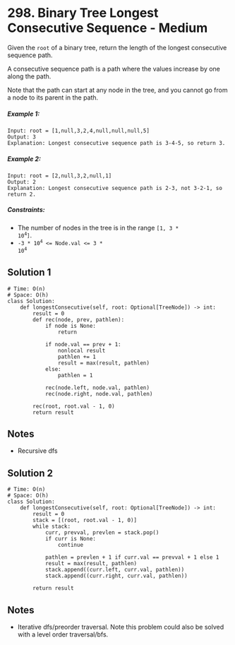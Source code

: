 # 298. Binary Tree Longest Consecutive Sequence - Medium

Given the `root` of a binary tree, return the length of the longest consecutive sequence path.

A consecutive sequence path is a path where the values increase by one along the path.

Note that the path can start at any node in the tree, and you cannot go from a node to its parent in the path.

##### Example 1:

```
Input: root = [1,null,3,2,4,null,null,null,5]
Output: 3
Explanation: Longest consecutive sequence path is 3-4-5, so return 3.
```

##### Example 2:

```
Input: root = [2,null,3,2,null,1]
Output: 2
Explanation: Longest consecutive sequence path is 2-3, not 3-2-1, so return 2.
```

##### Constraints:

- The number of nodes in the tree is in the range <code>[1, 3 * 10<sup>4</sup>]</code>.
- <code>-3 * 10<sup>4</sup> <= Node.val <= 3 * 10<sup>4</sup></code>

## Solution 1

```
# Time: O(n)
# Space: O(h)
class Solution:
    def longestConsecutive(self, root: Optional[TreeNode]) -> int:
        result = 0
        def rec(node, prev, pathlen):
            if node is None:
                return
            
            if node.val == prev + 1:
                nonlocal result
                pathlen += 1
                result = max(result, pathlen)
            else:
                pathlen = 1
                
            rec(node.left, node.val, pathlen)
            rec(node.right, node.val, pathlen)
        
        rec(root, root.val - 1, 0)
        return result
```

## Notes
- Recursive dfs

## Solution 2

```
# Time: O(n)
# Space: O(h)
class Solution:
    def longestConsecutive(self, root: Optional[TreeNode]) -> int:
        result = 0
        stack = [(root, root.val - 1, 0)]
        while stack:
            curr, prevval, prevlen = stack.pop()
            if curr is None:
                continue
                
            pathlen = prevlen + 1 if curr.val == prevval + 1 else 1
            result = max(result, pathlen)
            stack.append((curr.left, curr.val, pathlen))
            stack.append((curr.right, curr.val, pathlen))
            
        return result
```

## Notes
- Iterative dfs/preorder traversal. Note this problem could also be solved with a level order traversal/bfs.